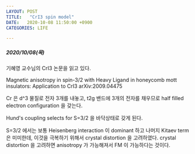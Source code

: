 ```yaml
---
LAYOUT: POST
TITLE:   "CrI3 spin model"
DATE:   2020-10-08 11:50:00 +0900
CATEGORIES: LIFE

---
```




#####  2020/10/08(목)


기혜영 교수님의 CrI3 논문을 읽고 있다. 

Magnetic anisotropy in spin-3/2 with Heavy Ligand in honeycomb mott insulators: Application to CrI3
arXiv:2009.04475


Cr 은 d^3 물질로 전자 3개를 내놓고, t2g 밴드에 3개의 전자를 채우므로 half filled electron configuration 을 갖는다.

Hund's coupling selects for S=3/2 을 바닥상태로 갖게 된다.


 
S=3/2 에서는 보통 Heisenberg interaction 이 dominant 하고 나머지 Kitaev term 은 미미한데, 이것을 극복하기 위해서 crystal distortion 을 고려하였다.
crystal distortion 을 고려하면 anisotropy 가 가능해져서 FM 이 가능하다는 것이다.


